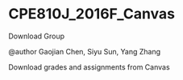 # CPE810J_2016F_Canvas
Download Group

@author Gaojian Chen, Siyu Sun, Yang Zhang

Download grades and assignments from Canvas
